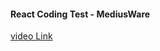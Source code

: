 #### React Coding Test - MediusWare

[video Link](https://drive.google.com/file/d/1FCJF0eusjgoT1MuXn72guh0nqbhz6RPR/view?usp=sharing)
